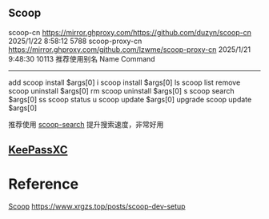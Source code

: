 
## Scoop
scoop-cn https://mirror.ghproxy.com/https://github.com/duzyn/scoop-cn 2025/1/22 8:58:12 5788
scoop-proxy-cn https://mirror.ghproxy.com/github.com/lzwme/scoop-proxy-cn 2025/1/21 9:48:30 10113
推荐使用别名
Name Command
---- -------
add scoop install $args[0]
i scoop install $args[0]
ls scoop list
remove scoop uninstall $args[0]
rm scoop uninstall $args[0]
s scoop search $args[0]
ss scoop status
u scoop update $args[0]
upgrade scoop update $args[0]

推荐使用 [scoop-search]( https://github.com/shilangyu/scoop-search) 提升搜索速度，非常好用
## [KeePassXC](https://github.com/keepassxreboot/keepassxc)


# Reference
[Scoop](https://www.wangwangit.com/2025-04-16-Scoop%E4%BD%A0%E7%9A%84Windows%E8%BD%AF%E4%BB%B6%E7%AE%A1%E7%90%86%E7%A5%9E%E5%99%A8/)
https://www.xrgzs.top/posts/scoop-dev-setup